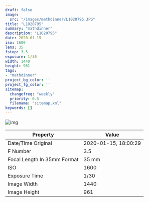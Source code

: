 ```yaml
---
draft: false
image:
  src: "/images/mathdinner/L1020795.JPG"
title: "L1020795"
summary: "mathdinner"
description: "L1020795"
date: 2020-01-15
iso: 1600
lens: 35
fstop: 3.5
exposure: 1/30
width: 1440
height: 961
tags:
- "mathdinner"
project_bg_color: ''
project_fg_color: ''
sitemap:
  changefreq: "weekly"
  priority: 0.5
  filename: "sitemap.xml"
keywords: []
---
```


![img](/images/mathdinner/L1020795.JPG)


Property | Value
---------|------
Date/Time Original              | 2020-01-15, 18:00:29
F Number                        | 3.5
Focal Length In 35mm Format     | 35 mm
ISO                             | 1600
Exposure Time                   | 1/30
Image Width                     | 1440
Image Height                    | 961
